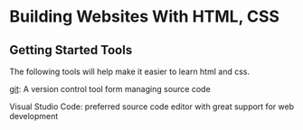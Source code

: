 # Building Websites With HTML, CSS

## Getting Started Tools

The following tools will help make it easier to learn html and css.

[git](https://github.com/): A version control tool form managing source code

Visual Studio Code: preferred source code editor with great support for web development